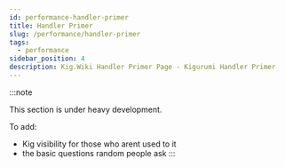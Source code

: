 ```yaml
---
id: performance-handler-primer
title: Handler Primer
slug: /performance/handler-primer
tags:
  - performance
sidebar_position: 4
description: Kig.Wiki Handler Primer Page - Kigurumi Handler Primer
---
```

:::note

This section is under heavy development.

To add:

- Kig visibility for those who arent used to it
- the basic questions random people ask
:::